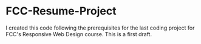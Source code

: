 # FCC-Resume-Project

I created this code following the prerequisites for the last coding project for FCC's Responsive Web Design course. This is a first draft.
